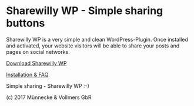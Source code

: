 # Sharewilly WP - Simple sharing buttons
Sharewilly WP is a very simple and clean WordPress-Plugin. Once installed and activated, your website visitors will be able to share your posts and pages on social networks. 

[Download Sharewilly WP](https://github.com/sharewilly/sharewilly-wp/archive/master.zip)

[Installation & FAQ](https://github.com/sharewilly/sharewilly-wp/)

Simple sharing - Sharewilly WP :-)

(c) 2017 Münnecke & Vollmers GbR

